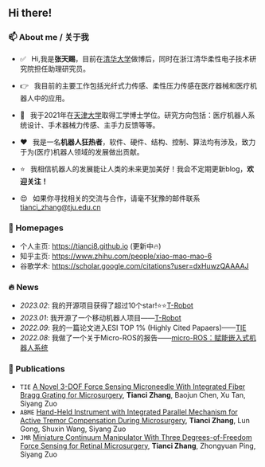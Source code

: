 ## Hi there!

### 📫 About me / 关于我
- ✅  &ensp;Hi,我是**张天赐**，目前在[清华大学](https://www.tsinghua.edu.cn/)做博后，同时在浙江清华柔性电子技术研究院担任助理研究员。

- 👉  &ensp;我目前的主要工作包括光纤式力传感、柔性压力传感在医疗器械和医疗机器人中的应用。

- 🎈  &ensp;我于2021年在[天津大学](http://www.tju.edu.cn/)取得工学博士学位。研究方向包括：医疗机器人系统设计、手术器械力传感、主手力反馈等等。

- ❤️ &ensp;我是一名**机器人狂热者**，软件、硬件、结构、控制、算法均有涉及，致力于为(医疗)机器人领域的发展做出贡献。

- ⭐  &ensp;我相信机器人的发展能让人类的未来更加美好！我会不定期更新blog，**欢迎关注！**

- 😍  &ensp;如果你寻找相关的交流与合作，请毫不犹豫的邮件联系[tianci_zhang@tju.edu.cn](tianci_zhang@tju.edu.cn)

### 📎 Homepages
- 个人主页: https://tianci8.github.io (更新中🔥)
- 知乎主页: https://www.zhihu.com/people/xiao-mao-mao-6
- 谷歌学术: https://scholar.google.com/citations?user=dxHuwzQAAAAJ

### 🔥 News
- *2023.02*: 我的开源项目获得了超过10个star!⭐⭐[T-Robot](https://github.com/tianci8/T-Robot)
- *2023.01*: 我开源了一个移动机器人项目——[T-Robot](https://github.com/tianci8/T-Robot)
- *2022.09*: 我的一篇论文进入ESI TOP 1% (Highly Cited Papaers)——[TIE](https://ieeexplore.ieee.org/document/9345364)
- *2022.08*: 我做了一个关于Micro-ROS的报告——[micro-ROS：赋能嵌入式机器人系统](https://www.koushare.com/video/videodetail/34939)

### 📝 Publications 
- ``TIE`` [A Novel 3-DOF Force Sensing Microneedle With Integrated Fiber Bragg Grating for Microsurgery](https://ieeexplore.ieee.org/document/9345364), **Tianci Zhang**, Baojun Chen, Xu Tan, Siyang Zuo
- ``ABME`` [Hand-Held Instrument with Integrated Parallel Mechanism for Active Tremor Compensation During Microsurgery](https://link.springer.com/article/10.1007/s10439-019-02358-2), **Tianci Zhang**, Lun Gong, Shuxin Wang, Siyang Zuo
- ``JMR`` [Miniature Continuum Manipulator With Three Degrees-of-Freedom Force Sensing for Retinal Microsurgery](https://asmedigitalcollection.asme.org/mechanismsrobotics/article-abstract/13/4/041002/1096938/Miniature-Continuum-Manipulator-With-Three-Degrees), **Tianci Zhang**, Zhongyuan Ping, Siyang Zuo
